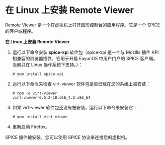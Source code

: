# 在 Linux 上安装 Remote Viewer 

Remote Viewer 是一个在虚拟机上打开图形控制台的应用程序。它是一个 SPICE 的客户端程序。

**在 Linux 上安装 Remote Viewer**
1. 运行以下命令安装 **spice-xpi** 软件包（spice-xpi 是一个与 Mozilla 插件 API 相兼容的浏览器插件，它用于开启 EayunOS 中用户门户的 SPICE 客户端。当前只在 Linux 操作系统下支持。）：

   ```
   # yum install spice-xpi
   ```

2. 运行以下命令来检查 virt-viewer 软件包是否已经在您的系统上被安装：
   ```
   # rpm -q virt-viewer
   virt-viewer-0.5.2-18.el6_4.2.x86_64
   ```
3. 如果 virt-viewer 软件包还没有被安装，运行以下命令来安装它：

   ```
   # yum install virt-viewer
   ```

3. 重新启动 Firefox。

SPICE 插件被安装。您可以使用 SPICE 协议来连接您的虚拟机。
